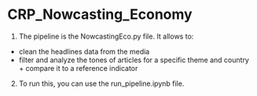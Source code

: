# CRP_Nowcasting_Economy

1. The pipeline is the NowcastingEco.py file. It allows to:
- clean the headlines data from the media
- filter and analyze the tones of articles for a specific theme and country + compare it to a reference indicator

2. To run this, you can use the run_pipeline.ipynb file.
